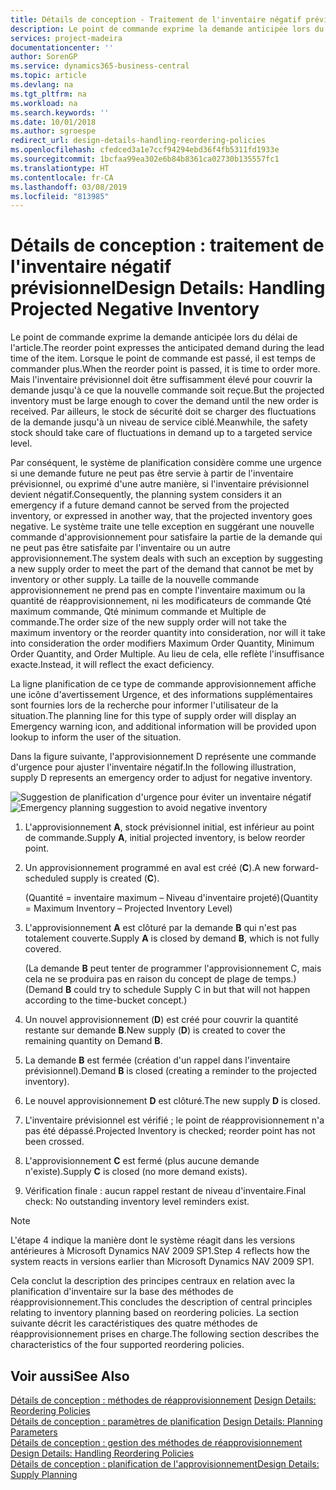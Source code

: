```yaml
---
title: Détails de conception - Traitement de l'inventaire négatif prévisionnel | Microsoft Docs
description: Le point de commande exprime la demande anticipée lors du délai de l'article. Lorsque le point de commande est passé, il est temps de commander plus. Mais l'inventaire prévisionnel doit être suffisamment élevé pour couvrir la demande jusqu'à ce que la nouvelle commande soit reçue. Par ailleurs, le stock de sécurité doit se charger des fluctuations de la demande jusqu'à un niveau de service ciblé.
services: project-madeira
documentationcenter: ''
author: SorenGP
ms.service: dynamics365-business-central
ms.topic: article
ms.devlang: na
ms.tgt_pltfrm: na
ms.workload: na
ms.search.keywords: ''
ms.date: 10/01/2018
ms.author: sgroespe
redirect_url: design-details-handling-reordering-policies
ms.openlocfilehash: cfedced3a1e7ccf94294ebd36f4fb5311fd1933e
ms.sourcegitcommit: 1bcfaa99ea302e6b84b8361ca02730b135557fc1
ms.translationtype: HT
ms.contentlocale: fr-CA
ms.lasthandoff: 03/08/2019
ms.locfileid: "813985"
---
```

# <a name="design-details-handling-projected-negative-inventory"></a><span data-ttu-id="c2182-106">Détails de conception : traitement de l'inventaire négatif prévisionnel</span><span class="sxs-lookup"><span data-stu-id="c2182-106">Design Details: Handling Projected Negative Inventory</span></span>
<span data-ttu-id="c2182-107">Le point de commande exprime la demande anticipée lors du délai de l'article.</span><span class="sxs-lookup"><span data-stu-id="c2182-107">The reorder point expresses the anticipated demand during the lead time of the item.</span></span> <span data-ttu-id="c2182-108">Lorsque le point de commande est passé, il est temps de commander plus.</span><span class="sxs-lookup"><span data-stu-id="c2182-108">When the reorder point is passed, it is time to order more.</span></span> <span data-ttu-id="c2182-109">Mais l'inventaire prévisionnel doit être suffisamment élevé pour couvrir la demande jusqu'à ce que la nouvelle commande soit reçue.</span><span class="sxs-lookup"><span data-stu-id="c2182-109">But the projected inventory must be large enough to cover the demand until the new order is received.</span></span> <span data-ttu-id="c2182-110">Par ailleurs, le stock de sécurité doit se charger des fluctuations de la demande jusqu'à un niveau de service ciblé.</span><span class="sxs-lookup"><span data-stu-id="c2182-110">Meanwhile, the safety stock should take care of fluctuations in demand up to a targeted service level.</span></span>  

 <span data-ttu-id="c2182-111">Par conséquent, le système de planification considère comme une urgence si une demande future ne peut pas être servie à partir de l'inventaire prévisionnel, ou exprimé d'une autre manière, si l'inventaire prévisionnel devient négatif.</span><span class="sxs-lookup"><span data-stu-id="c2182-111">Consequently, the planning system considers it an emergency if a future demand cannot be served from the projected inventory, or expressed in another way, that the projected inventory goes negative.</span></span> <span data-ttu-id="c2182-112">Le système traite une telle exception en suggérant une nouvelle commande d'approvisionnement pour satisfaire la partie de la demande qui ne peut pas être satisfaite par l'inventaire ou un autre approvisionnement.</span><span class="sxs-lookup"><span data-stu-id="c2182-112">The system deals with such an exception by suggesting a new supply order to meet the part of the demand that cannot be met by inventory or other supply.</span></span> <span data-ttu-id="c2182-113">La taille de la nouvelle commande approvisionnement ne prend pas en compte l'inventaire maximum ou la quantité de réapprovisionnement, ni les modificateurs de commande Qté maximum commande, Qté minimum commande et Multiple de commande.</span><span class="sxs-lookup"><span data-stu-id="c2182-113">The order size of the new supply order will not take the maximum inventory or the reorder quantity into consideration, nor will it take into consideration the order modifiers Maximum Order Quantity, Minimum Order Quantity, and Order Multiple.</span></span> <span data-ttu-id="c2182-114">Au lieu de cela, elle reflète l'insuffisance exacte.</span><span class="sxs-lookup"><span data-stu-id="c2182-114">Instead, it will reflect the exact deficiency.</span></span>  

 <span data-ttu-id="c2182-115">La ligne planification de ce type de commande approvisionnement affiche une icône d'avertissement Urgence, et des informations supplémentaires sont fournies lors de la recherche pour informer l'utilisateur de la situation.</span><span class="sxs-lookup"><span data-stu-id="c2182-115">The planning line for this type of supply order will display an Emergency warning icon, and additional information will be provided upon lookup to inform the user of the situation.</span></span>  

 <span data-ttu-id="c2182-116">Dans la figure suivante, l'approvisionnement D représente une commande d'urgence pour ajuster l'inventaire négatif.</span><span class="sxs-lookup"><span data-stu-id="c2182-116">In the following illustration, supply D represents an emergency order to adjust for negative inventory.</span></span>  

 <span data-ttu-id="c2182-117">![Suggestion de planification d'urgence pour éviter un inventaire négatif](media/nav_app_supply_planning_2_negative_inventory.png "Suggestion de planification d'urgence pour éviter un inventaire négatif")</span><span class="sxs-lookup"><span data-stu-id="c2182-117">![Emergency planning suggestion to avoid negative inventory](media/nav_app_supply_planning_2_negative_inventory.png "Emergency planning suggestion to avoid negative inventory")</span></span>  

1.  <span data-ttu-id="c2182-118">L'approvisionnement **A**, stock prévisionnel initial, est inférieur au point de commande.</span><span class="sxs-lookup"><span data-stu-id="c2182-118">Supply **A**, initial projected inventory, is below reorder point.</span></span>  
2.  <span data-ttu-id="c2182-119">Un approvisionnement programmé en aval est créé (**C**).</span><span class="sxs-lookup"><span data-stu-id="c2182-119">A new forward-scheduled supply is created (**C**).</span></span>  

     <span data-ttu-id="c2182-120">(Quantité = inventaire maximum – Niveau d'inventaire projeté)</span><span class="sxs-lookup"><span data-stu-id="c2182-120">(Quantity = Maximum Inventory – Projected Inventory Level)</span></span>  
3.  <span data-ttu-id="c2182-121">L'approvisionnement **A** est clôturé par la demande **B** qui n'est pas totalement couverte.</span><span class="sxs-lookup"><span data-stu-id="c2182-121">Supply **A** is closed by demand **B**, which is not fully covered.</span></span>  

     <span data-ttu-id="c2182-122">(La demande **B** peut tenter de programmer l'approvisionnement C, mais cela ne se produira pas en raison du concept de plage de temps.)</span><span class="sxs-lookup"><span data-stu-id="c2182-122">(Demand **B** could try to schedule Supply C in but that will not happen according to the time-bucket concept.)</span></span>  
4.  <span data-ttu-id="c2182-123">Un nouvel approvisionnement (**D**) est créé pour couvrir la quantité restante sur demande **B**.</span><span class="sxs-lookup"><span data-stu-id="c2182-123">New supply (**D**) is created to cover the remaining quantity on Demand **B**.</span></span>  
5.  <span data-ttu-id="c2182-124">La demande **B** est fermée (création d'un rappel dans l'inventaire prévisionnel).</span><span class="sxs-lookup"><span data-stu-id="c2182-124">Demand **B** is closed (creating a reminder to the projected inventory).</span></span>  
6.  <span data-ttu-id="c2182-125">Le nouvel approvisionnement **D** est clôturé.</span><span class="sxs-lookup"><span data-stu-id="c2182-125">The new supply **D** is closed.</span></span>  
7.  <span data-ttu-id="c2182-126">L'inventaire prévisionnel est vérifié ; le point de réapprovisionnement n'a pas été dépassé.</span><span class="sxs-lookup"><span data-stu-id="c2182-126">Projected Inventory is checked; reorder point has not been crossed.</span></span>  
8.  <span data-ttu-id="c2182-127">L'approvisionnement **C** est fermé (plus aucune demande n'existe).</span><span class="sxs-lookup"><span data-stu-id="c2182-127">Supply **C** is closed (no more demand exists).</span></span>  
9. <span data-ttu-id="c2182-128">Vérification finale : aucun rappel restant de niveau d'inventaire.</span><span class="sxs-lookup"><span data-stu-id="c2182-128">Final check: No outstanding inventory level reminders exist.</span></span>  

> [!NOTE]  
>  <span data-ttu-id="c2182-129">L'étape 4 indique la manière dont le système réagit dans les versions antérieures à Microsoft Dynamics NAV 2009 SP1.</span><span class="sxs-lookup"><span data-stu-id="c2182-129">Step 4 reflects how the system reacts in versions earlier than Microsoft Dynamics NAV 2009 SP1.</span></span>  

 <span data-ttu-id="c2182-130">Cela conclut la description des principes centraux en relation avec la planification d'inventaire sur la base des méthodes de réapprovisionnement.</span><span class="sxs-lookup"><span data-stu-id="c2182-130">This concludes the description of central principles relating to inventory planning based on reordering policies.</span></span> <span data-ttu-id="c2182-131">La section suivante décrit les caractéristiques des quatre méthodes de réapprovisionnement prises en charge.</span><span class="sxs-lookup"><span data-stu-id="c2182-131">The following section describes the characteristics of the four supported reordering policies.</span></span>  

## <a name="see-also"></a><span data-ttu-id="c2182-132">Voir aussi</span><span class="sxs-lookup"><span data-stu-id="c2182-132">See Also</span></span>  
 <span data-ttu-id="c2182-133">[Détails de conception : méthodes de réapprovisionnement](design-details-reordering-policies.md) </span><span class="sxs-lookup"><span data-stu-id="c2182-133">[Design Details: Reordering Policies](design-details-reordering-policies.md) </span></span>  
 <span data-ttu-id="c2182-134">[Détails de conception : paramètres de planification](design-details-planning-parameters.md) </span><span class="sxs-lookup"><span data-stu-id="c2182-134">[Design Details: Planning Parameters](design-details-planning-parameters.md) </span></span>  
 <span data-ttu-id="c2182-135">[Détails de conception : gestion des méthodes de réapprovisionnement](design-details-handling-reordering-policies.md) </span><span class="sxs-lookup"><span data-stu-id="c2182-135">[Design Details: Handling Reordering Policies](design-details-handling-reordering-policies.md) </span></span>  
 [<span data-ttu-id="c2182-136">Détails de conception : planification de l'approvisionnement</span><span class="sxs-lookup"><span data-stu-id="c2182-136">Design Details: Supply Planning</span></span>](design-details-supply-planning.md)
